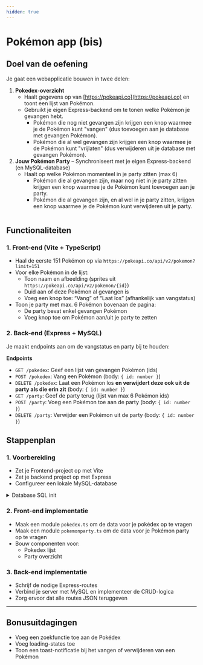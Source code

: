 ```yaml
---
hidden: true
---
```


# Pokémon app (bis)

## Doel van de oefening

Je gaat een webapplicatie bouwen in twee delen:

1. **Pokedex-overzicht**
   * Haalt gegevens op van [https://pokeapi.co](https://pokeapi.co) en toont een lijst van Pokémon.
   * Gebruikt je eigen Express-backend om te tonen welke Pokémon je gevangen hebt.&#x20;
     * Pokémon die nog niet gevangen zijn krijgen een knop waarmee je de Pokémon kunt "vangen" (dus toevoegen aan je database met gevangen Pokémon).
     * Pokémon die al wel gevangen zijn krijgen een knop waarmee je de Pokémon kunt "vrijlaten" (dus verwijderen uit je database met gevangen Pokémon).
2. **Jouw Pokémon Party** – Synchroniseert met je eigen Express-backend (en MySQL-database)
   * Haalt op welke Pokémon momenteel in je party zitten (max 6)
     * Pokémon die al gevangen zijn, maar nog niet in je party zitten krijgen een knop waarmee je de Pokémon kunt toevoegen aan je party.
     * Pokémon die al gevangen zijn, en al wel in je party zitten, krijgen een knop waarmee je de Pokémon kunt verwijderen uit je party.

<figure><img src="../../.gitbook/assets/pokemon-app.gif" alt=""><figcaption></figcaption></figure>

## Functionaliteiten

### 1. Front-end (Vite + TypeScript)

* Haal de eerste 151 Pokémon op via `https://pokeapi.co/api/v2/pokemon?limit=151`
* Voor elke Pokémon in de lijst:
  * Toon naam en afbeelding (sprites uit `https://pokeapi.co/api/v2/pokemon/{id}`)
  * Duid aan of deze Pokémon al gevangen is
  * Voeg een knop toe: “Vang” of “Laat los” (afhankelijk van vangstatus)
* Toon je party met max. 6 Pokémon bovenaan de pagina:
  * De party bevat enkel gevangen Pokémon
  * Voeg knop toe om Pokémon aan/uit je party te zetten

### 2. Back-end (Express + MySQL)

Je maakt endpoints aan om de vangstatus en party bij te houden:

**Endpoints**

* `GET /pokedex`: Geef een lijst van gevangen Pokémon (ids)
* `POST /pokedex`: Vang een Pokémon (body: `{ id: number }`)
* `DELETE /pokedex`: Laat een Pokémon los **en verwijdert deze ook uit de party als die erin zit** (body: `{ id: number }`)
* `GET /party`: Geef de party terug (lijst van max 6 Pokémon ids)
* `POST /party`: Voeg een Pokémon toe aan de party (body: `{ id: number }`)
* `DELETE /party`: Verwijder een Pokémon uit de party (body: `{ id: number }`)

## Stappenplan

### 1. Voorbereiding

* Zet je Frontend-project op met Vite
* Zet je backend project op met Express
* Configureer een lokale MySQL-database

<details>

<summary>Database SQL init</summary>

```sql
CREATE TABLE caught_pokemon (
  id INT PRIMARY KEY
);

CREATE TABLE party (
  id INT PRIMARY KEY,
  FOREIGN KEY (id) REFERENCES caught_pokemon(id)
);
```

{% hint style="warning" %}
**Let op:** Dit zorgt ervoor dat je enkel een Pokémon aan je party kunt toevoegen als deze ook in de `caught_pokemon`-tabel staat.
{% endhint %}

</details>

### 2. Front-end implementatie

* Maak een module `pokedex.ts` om de data voor je pokédex op te vragen
* Maak een module `pokemonparty.ts` om de data voor je Pokémon party op te vragen
* Bouw componenten voor:
  * Pokedex lijst
  * Party overzicht

### 3. Back-end implementatie

* Schrijf de nodige Express-routes
* Verbind je server met MySQL en implementeer de CRUD-logica
* Zorg ervoor dat alle routes JSON teruggeven

***

## Bonusuitdagingen

* Voeg een zoekfunctie toe aan de Pokédex
* Voeg loading-states toe
* Toon een toast-notificatie bij het vangen of verwijderen van een Pokémon
